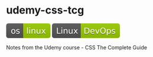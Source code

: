 # udemy-css-tcg
![OS Linux](shields/os-linux.svg)
![Linux Devops](shields/linux-devops.svg)

Notes from the Udemy course - CSS The Complete Guide
